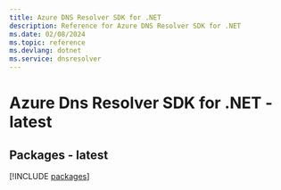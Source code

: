```yaml
---
title: Azure DNS Resolver SDK for .NET
description: Reference for Azure DNS Resolver SDK for .NET
ms.date: 02/08/2024
ms.topic: reference
ms.devlang: dotnet
ms.service: dnsresolver
---
```

# Azure Dns Resolver SDK for .NET - latest
## Packages - latest
[!INCLUDE [packages](dns-resolver-index.md)]